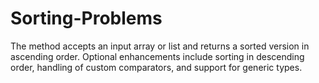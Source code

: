 # Sorting-Problems
 The method accepts an input array or list and returns a sorted version in ascending order. Optional enhancements include sorting in descending order, handling of custom comparators, and support for generic types.
